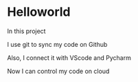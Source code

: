 # Helloworld

In this project

I use git to sync my code on Github

Also, I connect it with VScode and Pycharm

Now I can control my code on cloud

